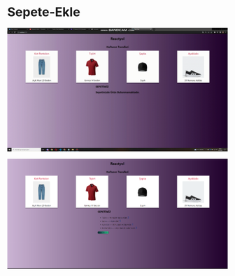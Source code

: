 # Sepete-Ekle

![Proje Gifi](./gif/reactsepeteekle.gif)

![Proje Görseli](./img/reactsepeteekle.PNG)